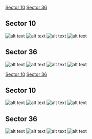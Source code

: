 [Sector 10](#sector10)
[Sector 36](#sector36)

<a name = "sector10"></a>
## Sector 10
![alt text](/tt/HATS-01_Sector_10/HATS-01_Sector_10_a_TimeSeries.png)
![alt text](/tt/HATS-01_Sector_10/HATS-01_Sector_10_b_FoldedLightCurve.png)
![alt text](/tt/HATS-01_Sector_10/HATS-01_Sector_10_b_IndividualTransitsWithFit.png)
![alt text](/tt/HATS-01_Sector_10/HATS-01_Sector_10_c_TimingResiduals.png)

<a name = "sector36"></a>
## Sector 36
![alt text](/tt/HATS-01_Sector_36/HATS-01_Sector_36_a_TimeSeries.png)
![alt text](/tt/HATS-01_Sector_36/HATS-01_Sector_36_b_FoldedLightCurve.png)
![alt text](/tt/HATS-01_Sector_36/HATS-01_Sector_36_b_IndividualTransitsWithFit.png)
![alt text](/tt/HATS-01_Sector_36/HATS-01_Sector_36_c_TimingResiduals.png)

[Sector 10](#sector10)
[Sector 36](#sector36)

<a name = "sector10"></a>
## Sector 10
![alt text](/tt/HATS-01_Sector_10/HATS-01_Sector_10_a_TimeSeries.png)
![alt text](/tt/HATS-01_Sector_10/HATS-01_Sector_10_b_FoldedLightCurve.png)
![alt text](/tt/HATS-01_Sector_10/HATS-01_Sector_10_b_IndividualTransitsWithFit.png)
![alt text](/tt/HATS-01_Sector_10/HATS-01_Sector_10_c_TimingResiduals.png)

<a name = "sector36"></a>
## Sector 36
![alt text](/tt/HATS-01_Sector_36/HATS-01_Sector_36_a_TimeSeries.png)
![alt text](/tt/HATS-01_Sector_36/HATS-01_Sector_36_b_FoldedLightCurve.png)
![alt text](/tt/HATS-01_Sector_36/HATS-01_Sector_36_b_IndividualTransitsWithFit.png)
![alt text](/tt/HATS-01_Sector_36/HATS-01_Sector_36_c_TimingResiduals.png)

